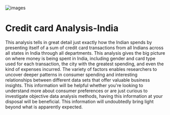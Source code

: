 ![images](https://github.com/user-attachments/assets/2c6eeeab-dd17-4b22-a9d9-fd425ca9f471)


# Credit card Analysis-India
This analysis tells in great detail just exactly how the Indian spends by presenting itself of a sum of credit card transactions from all Indians across all states in India through all departments. This analysis gives the big picture on where money is being spent in India, including gender and  card type used for each transaction, the city with the greatest spending, and even the kind of expenses incurred. 
The variety of factors enables researchers to uncover deeper patterns in consumer spending and interesting relationships between different data sets that offer valuable business insights. This information will be helpful whether you're looking to understand more about consumer preferences or are just curious to investigate objective data analysis methods, having this information at your disposal will be beneficial.  This information will undoubtedly bring light beyond what is apparently expected. 
